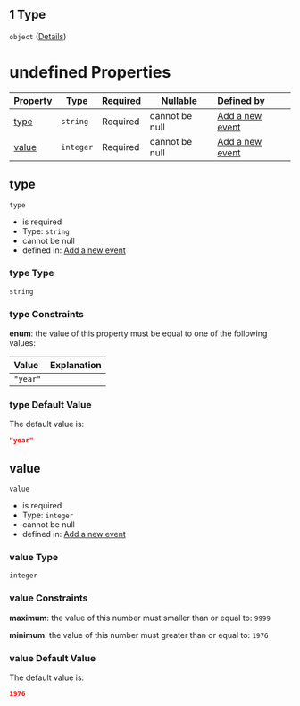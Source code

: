 ## 1 Type

`object` ([Details](add-event-anyof-random-event-properties-conditions-items-anyof-1.md))

# undefined Properties

| Property        | Type      | Required | Nullable       | Defined by                                                                                                                                                                             |
| :-------------- | --------- | -------- | -------------- | :------------------------------------------------------------------------------------------------------------------------------------------------------------------------------------- |
| [type](#type)   | `string`  | Required | cannot be null | [Add a new event](add-event-anyof-random-event-properties-conditions-items-anyof-1-properties-type.md "add-event.json#/anyOf/0/properties/conditions/items/anyOf/1/properties/type")   |
| [value](#value) | `integer` | Required | cannot be null | [Add a new event](add-event-anyof-random-event-properties-conditions-items-anyof-1-properties-value.md "add-event.json#/anyOf/0/properties/conditions/items/anyOf/1/properties/value") |

## type




`type`

-   is required
-   Type: `string`
-   cannot be null
-   defined in: [Add a new event](add-event-anyof-random-event-properties-conditions-items-anyof-1-properties-type.md "add-event.json#/anyOf/0/properties/conditions/items/anyOf/1/properties/type")

### type Type

`string`

### type Constraints

**enum**: the value of this property must be equal to one of the following values:

| Value    | Explanation |
| :------- | ----------- |
| `"year"` |             |

### type Default Value

The default value is:

```json
"year"
```

## value




`value`

-   is required
-   Type: `integer`
-   cannot be null
-   defined in: [Add a new event](add-event-anyof-random-event-properties-conditions-items-anyof-1-properties-value.md "add-event.json#/anyOf/0/properties/conditions/items/anyOf/1/properties/value")

### value Type

`integer`

### value Constraints

**maximum**: the value of this number must smaller than or equal to: `9999`

**minimum**: the value of this number must greater than or equal to: `1976`

### value Default Value

The default value is:

```json
1976
```
